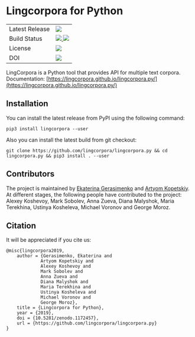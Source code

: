 # Lingcorpora for Python

<table>
  <tr>
    <td>Latest Release</td>
    <td>
      <a href="https://pypi.org/project/lingcorpora/"/>
      <img src="https://img.shields.io/pypi/v/lingcorpora.svg"/>
    </td>
  </tr>
  <tr>
    <td> Build Status </td>
    <td>
      <a href="https://travis-ci.org/lingcorpora/lingcorpora.py"/>
      <img src="https://travis-ci.org/lingcorpora/lingcorpora.py.svg"/>
      <a href="https://ci.appveyor.com/project/kategerasimenko/lingcorpora-py"/>
      <img src="https://ci.appveyor.com/api/projects/status/github/lingcorpora/lingcorpora.py?svg=true"/>
    </td>
  </tr>
  <tr>
    <td>License</td>
    <td>
      <a href="https://github.com/lingcorpora/lingcorpora.py/blob/master/LICENSE.md"/>
      <img src="https://img.shields.io/github/license/lingcorpora/lingcorpora.py.svg"/>
    </td>
  </tr>
  <tr>
    <td>DOI</td>
    <td>
      <a href="https://zenodo.org/badge/latestdoi/115459241"/>
      <img src="https://zenodo.org/badge/115459241.svg"/>
    </td>
  </tr>
</table>

LingCorpora is a Python tool that provides API for multiple text corpora.  
Documentation: [https://lingcorpora.github.io/lingcorpora.py/](https://lingcorpora.github.io/lingcorpora.py/)

## Installation

You can install the latest release from PyPI using the following command:

`pip3 install lingcorpora --user`

Also you can install the latest build from git checkout:

`git clone https://github.com/lingcorpora/lingcorpora.py && cd lingcorpora.py && pip3 install . --user`

## Contributors

The project is maintained by [Ekaterina Gerasimenko](https://github.com/kategerasimenko) and [Artyom Kopetskiy](https://github.com/akv17).
At different stages, the following people have contributed to the project: Alexey Koshevoy, Mark Sobolev, Anna Zueva, Diana Malyshok, Maria Terekhina, Ustinya Kosheleva, Michael Voronov and George Moroz.

## Citation

It will be appreciated if you cite us:

```
@misc{lingcorpora2019,
    author = {Gerasimenko, Ekaterina and
             Artyom Kopetskiy and
             Alexey Koshevoy and
             Mark Sobolev and
             Anna Zueva and
             Diana Malyshok and
             Maria Terekhina and
             Ustinya Kosheleva and
             Michael Voronov and
             George Moroz},
    title = {Lingcorpora for Python},
    year = {2019},
    doi = {10.5281/zenodo.1172457},
    url = {https://github.com/lingcorpora/lingcorpora.py}
}
```
